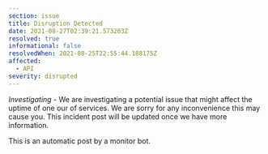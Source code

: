 ```yaml
---
section: issue
title: Disruption Detected
date: 2021-08-27T02:39:21.573203Z
resolved: true
informational: false
resolvedWhen: 2021-08-25T22:55:44.188175Z
affected:
  - API
severity: disrupted
---
```

*Investigating* - We are investigating a potential issue that might affect the uptime of one our of services. We are sorry for any inconvenience this may cause you. This incident post will be updated once we have more information.

This is an automatic post by a monitor bot.
        